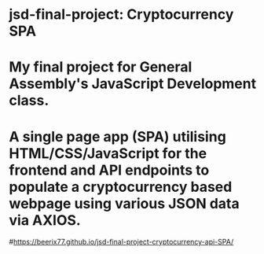 # jsd-final-project: Cryptocurrency SPA
# My final project for General Assembly's JavaScript Development class. 
# A single page app (SPA) utilising HTML/CSS/JavaScript for the frontend and API endpoints to populate a cryptocurrency based webpage using various JSON data via AXIOS.

#https://beerix77.github.io/jsd-final-project-cryptocurrency-api-SPA/
